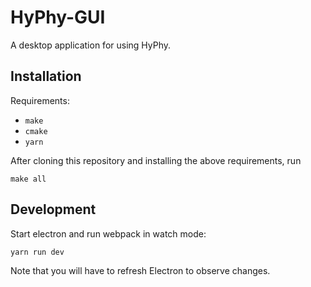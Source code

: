 # HyPhy-GUI

A desktop application for using HyPhy.

## Installation

Requirements:

* `make`
* `cmake`
* `yarn`

After cloning this repository and installing the above requirements, run

```
make all
```

## Development

Start electron and run webpack in watch mode:

```
yarn run dev
```

Note that you will have to refresh Electron to observe changes.
